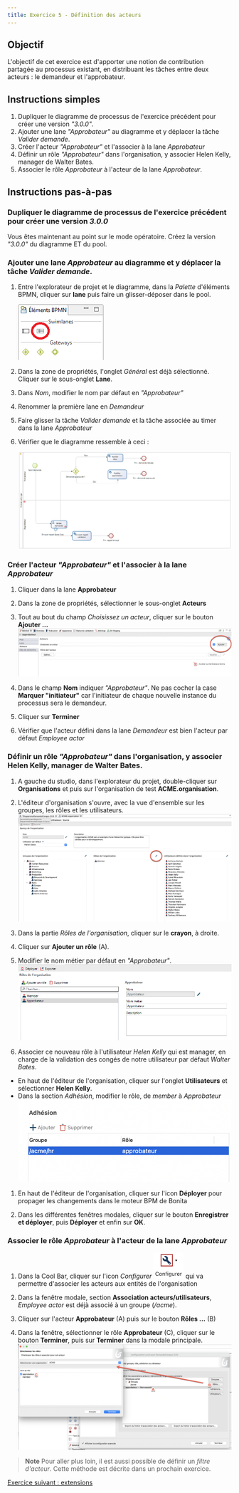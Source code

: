 ```yaml
---
title: Exercice 5 - Définition des acteurs
---
```


## Objectif

L'objectif de cet exercice est d'apporter une notion de contribution partagée au processus existant, en distribuant les tâches entre deux acteurs : le demandeur et l'approbateur.

## Instructions simples

 1. Dupliquer le diagramme de processus de l'exercice précédent pour créer une version *"3.0.0"*.
 1. Ajouter une lane *"Approbateur"* au diagramme et y déplacer la tâche *Valider demande*.
 1. Créer l'acteur *"Approbateur"* et l'associer à la lane *Approbateur*
 1. Définir un rôle *"Approbateur"* dans l'organisation, y associer Helen Kelly, manager de Walter Bates.
 1. Associer le rôle *Approbateur* à l'acteur de la lane *Approbateur*.

## Instructions pas-à-pas

### Dupliquer le diagramme de processus de l'exercice précédent pour créer une version *3.0.0*

Vous êtes maintenant au point sur le mode opératoire. Créez la version *"3.0.0"* du diagramme ET du pool.

### Ajouter une lane *Approbateur* au diagramme et y déplacer la tâche *Valider demande*.

1. Entre l'explorateur de projet et le diagramme, dans la *Palette* d'éléments BPMN, cliquer sur **lane** puis faire un glisser-déposer dans le pool.
   
   ![élément lane dans la palette BPMN](images/ex04/ex4_01.png)
   
1. Dans la zone de propriétés, l'onglet *Général* est déjà sélectionné. Cliquer sur le sous-onglet **Lane**.

1. Dans *Nom*, modifier le nom par défaut en *"Approbateur"*

1. Renommer la première lane en *Demandeur*

1. Faire glisser la tâche *Valider demande* et la tâche associée au timer dans la lane *Approbateur*

1. Vérifier que le diagramme ressemble à ceci :

   ![diagramme avec deux lanes](images/ex04/ex4_02.png)
   
### Créer l'acteur *"Approbateur"* et l'associer à la lane *Approbateur*

 1. Cliquer dans la lane **Approbateur**
 
 1. Dans la zone de propriétés, sélectionner le sous-onglet **Acteurs**
 
 1. Tout au bout du champ *Choisissez un acteur*, cliquer sur le bouton **Ajouter ...**
   ![ajouter un acteur](images/ex04/ex4_05.png)
 
 1. Dans le champ **Nom** indiquer *"Approbateur"*. Ne pas cocher la case **Marquer "initiateur"** car l'initiateur de chaque nouvelle instance du processus sera le demandeur.
 
 1. Cliquer sur **Terminer**
 
 1. Vérifier que l'acteur défini dans la lane *Demandeur* est bien l'acteur par défaut *Employee actor*

### Définir un rôle *"Approbateur"* dans l'organisation, y associer Helen Kelly, manager de Walter Bates.

 1. A gauche du studio, dans l'explorateur du projet, double-cliquer sur **Organisations** et puis sur l'organisation de test **ACME.organisation**.   
 
 1. L'éditeur d'organisation s'ouvre, avec la vue d'ensemble sur les groupes, les rôles et les utilisateurs.
     ![éditeur organisation](images/ex04/ex4_03.png)
 
 1. Dans la partie *Rôles de l'organisation*, cliquer sur le **crayon**, à droite.
 
 1. Cliquer sur **Ajouter un rôle** (A).
 
 1. Modifier le nom métier par défaut en *"Approbateur"*.
   ![ajouter un rôle](images/ex04/ex4_04.png)
     
 1. Associer ce nouveau rôle à l'utilisateur *Helen Kelly* qui est manager, en charge de la validation des congés de notre utilisateur par défaut *Walter Bates*.
   - En haut de l'éditeur de l'organisation, cliquer sur l'onglet **Utilisateurs** et sélectionner **Helen Kelly**.
   - Dans la section *Adhésion*, modifier le rôle, de *member* à *Approbateur*
     ![ajouter une adhésion](images/ex04/ex4_09.png)
     
 1. En haut de l'éditeur de l'organisation, cliquer sur l'icon **Déployer** pour propager les changements dans le moteur BPM de Bonita
 
 1. Dans les différentes fenêtres modales, cliquer sur le bouton **Enregistrer et déployer**, puis **Déployer** et enfin sur **OK**.

### Associer le rôle *Approbateur* à l'acteur de la lane *Approbateur*

 1. Dans la Cool Bar, cliquer sur l'icon *Configurer* ![configurer](images/ex04/ex4_06.png) qui va permettre d'associer les acteurs aux entités de l'organisation
 
 1. Dans la fenêtre modale, section **Association acteurs/utilisateurs**, *Employee actor* est déjà associé à un groupe (*/acme*).
 
 1. Cliquer sur l'acteur **Approbateur** (A) puis sur le bouton **Rôles ...** (B)
 
 1. Dans la fenêtre, sélectionner le rôle **Approbateur** (C), cliquer sur le bouton **Terminer**, puis sur **Terminer** dans la modale principale.
     ![mapping acteur](images/ex04/ex4_07.png)
   
   >**Note** Pour aller plus loin, il est aussi possible de définir un *filtre d'acteur*. Cette méthode est décrite dans un prochain exercice.


[Exercice suivant : extensions](06-extensions.md)
